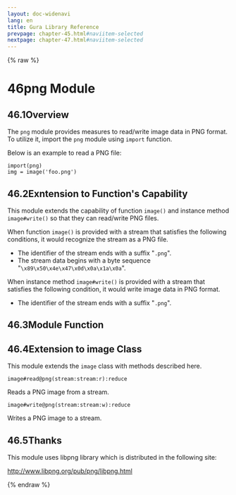 ```yaml
---
layout: doc-widenavi
lang: en
title: Gura Library Reference
prevpage: chapter-45.html#naviitem-selected
nextpage: chapter-47.html#naviitem-selected
---
```

{% raw %}
<h1><span class="caption-index-1">46</span>png Module</h1>
<h2><span class="caption-index-2">46.1</span><a name="anchor-46-1"></a>Overview</h2>
<p>
The <code class="highlighter-rouge">png</code> module provides measures to read/write image data in PNG format. To utilize it, import the <code class="highlighter-rouge">png</code> module using <code class="highlighter-rouge">import</code> function.
</p>
<p>
Below is an example to read a PNG file:
</p>
<pre class="highlight"><code>import(png)
img = image('foo.png')
</code></pre>
<h2><span class="caption-index-2">46.2</span><a name="anchor-46-2"></a>Exntension to Function's Capability</h2>
<p>
This module extends the capability of function <code class="highlighter-rouge">image()</code> and instance method <code class="highlighter-rouge">image#write()</code> so that they can read/write PNG files.
</p>
<p>
When function <code class="highlighter-rouge">image()</code> is provided with a stream that satisfies the following conditions, it would recognize the stream as a PNG file.
</p>
<ul>
<li>The identifier of the stream ends with a suffix "<code class="highlighter-rouge">.png</code>".</li>
<li>The stream data begins with a byte sequence "<code class="highlighter-rouge">\x89\x50\x4e\x47\x0d\x0a\x1a\x0a</code>".</li>
</ul>
<p>
When instance method <code class="highlighter-rouge">image#write()</code> is provided with a stream that satisfies the following condition, it would write image data in PNG format.
</p>
<ul>
<li>The identifier of the stream ends with a suffix "<code class="highlighter-rouge">.png</code>".</li>
</ul>
<h2><span class="caption-index-2">46.3</span><a name="anchor-46-3"></a>Module Function</h2>
<h2><span class="caption-index-2">46.4</span><a name="anchor-46-4"></a>Extension to image Class</h2>
<p>
This module extends the <code class="highlighter-rouge">image</code> class with methods described here.
</p>
<div class="mb-2"><code>image#read@png(stream:stream:r):reduce</code></div>
<div class="mb-2 ml-4">
<p>
Reads a PNG image from a stream.
</p>
</div>
<div class="mb-2"><code>image#write@png(stream:stream:w):reduce</code></div>
<div class="mb-2 ml-4">
<p>
Writes a PNG image to a stream.
</p>
</div>
<h2><span class="caption-index-2">46.5</span><a name="anchor-46-5"></a>Thanks</h2>
<p>
This module uses libpng library which is distributed in the following site:
</p>
<p>
<a href="http://www.libpng.org/pub/png/libpng.html">http://www.libpng.org/pub/png/libpng.html</a>
</p>
{% endraw %}
